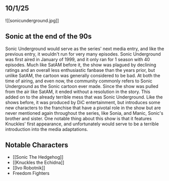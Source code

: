 ## 10/1/25
![[sonicunderground.jpg]]

## Sonic at the end of the 90s

Sonic Underground would serve as the series' next media entry, and like the previous entry, it wouldn't run for very many episodes. Sonic Underground was first aired in January of 1999, and it only ran for 1 season with 40 episodes. Much like SatAM before it, the show was plagued by declining ratings and an overall less enthusiastic fanbase than the years prior, but unlike SatAM, the cartoon was generally considered to be bad. At both the time of airing, and even now, the community commonly refers to Sonic Underground as the Sonic cartoon ever made. Since the show was pulled from the air like SatAM, it ended without a resolution in the story. This added on to the already terrible mess that was Sonic Underground. Like the shows before, it was produced by DiC entertainment, but introduces some new characters to the franchise that have a pivotal role in the show but are never mentioned again throughout the series, like Sonia, and Manic, Sonic's brother and sister. One notable thing about this show is that it features Knuckles' first appearance, and unfortunately would serve to be a terrible introduction into the media adaptations.

## Notable Characters

- [[Sonic The Hedgehog]]
- [[Knuckles the Echidna]]
- [[Ivo Robotnik]]
- Freedom Fighters
